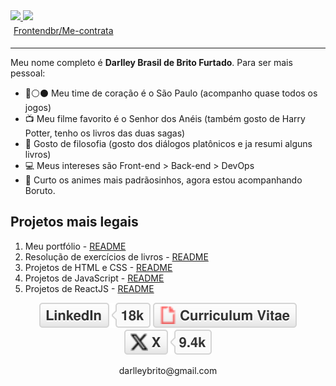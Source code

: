 <div style="width: 100%;">
  <a href="https://github.com/Darlley">
  <img height="160em" src="https://github-readme-stats.vercel.app/api?username=Darlley&show_icons=true&theme=react&include_all_commits=true&count_private=true">
  <img height="160em" src="https://github-readme-stats.vercel.app/api/top-langs/?username=Darlley&layout=compact&langs_count=16&theme=react">
  </a>
<div>

<div style="padding: 5px;">
  <a href="https://github.com/frontendbr/me-contrata/issues/491#issue-977358968">Frontendbr/Me-contrata</a>
</div>

---

Meu nome completo é **Darlley Brasil de Brito Furtado**. Para ser mais pessoal:
- 🔴⚪⚫ Meu time de coração é o São Paulo (acompanho quase todos os jogos)
- 📺 Meu filme favorito é o Senhor dos Anéis (também gosto de Harry  Potter, tenho os livros das duas sagas)
- 📖 Gosto de filosofia (gosto dos diálogos platônicos e ja resumi alguns livros)
- 💻 Meus intereses são Front-end > Back-end > DevOps
- 🐙 Curto os animes mais padrãosinhos, agora estou acompanhando Boruto.
 
## Projetos mais legais

1. Meu portfólio - [README](https://github.com/Darlley/darlley.github.io)
1. Resolução de exercícios de livros - [README](https://github.com/Darlley/ExerciciosLivros/blob/master/README.md)
1. Projetos de HTML e CSS - [README](https://github.com/Darlley/Frontend/blob/master/README.md)
1. Projetos de JavaScript - [README](https://github.com/Darlley/JavaScript/blob/master/README.md)
1. Projetos de ReactJS - [README](https://github.com/Darlley/ReactJS/blob/main/README.md)

<p align="center">
	<a href="https://www.linkedin.com/in/darlley-brito-165884161/"><img src="https://raw.githubusercontent.com/terrytangyuan/terrytangyuan/f0f0c230de17855182ef3bdcdbb243b6c2e7c11d/imgs/linkedin.svg" alt="LinkedIn"></a>
	<a href="https://darlley.github.io/conhecimentos.html"><img src="https://raw.githubusercontent.com/terrytangyuan/terrytangyuan/f0f0c230de17855182ef3bdcdbb243b6c2e7c11d/imgs/cv.svg" alt="Curriculum Vitae"></a>
  <a href="https://twitter.com/darlley_brito"><img src="https://raw.githubusercontent.com/terrytangyuan/terrytangyuan/f0f0c230de17855182ef3bdcdbb243b6c2e7c11d/imgs/twitter.svg" alt="Twitter"></a>
</p>
<p align="center">
	darlleybrito@gmail.com
</p>
